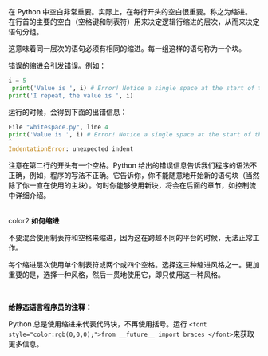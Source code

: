 <font style="color:rgb(0,0,0);">在 Python 中空白非常重要。实际上，在每行开头的空白很重要。称之为缩进。 在行首的主要的空白（空格键和制表符）用来决定逻辑行缩进的层次，从而来决定语句分组。 </font>

<font style="color:rgb(0,0,0);">这意味着同一层次的语句必须有相同的缩进。每一组这样的语句称为一个块。</font>

<font style="color:rgb(0,0,0);">错误的缩进会引发错误。例如： </font>

```python
i = 5 
 print('Value is ', i) # Error! Notice a single space at the start of the line 
print('I repeat, the value is ', i) 
```

<font style="color:rgb(0,0,0);">运行的时候，会得到下面的出错信息： </font>

```python
File "whitespace.py", line 4 
print('Value is ', i) # Error! Notice a single space at the start of the line 
^ 
IndentationError: unexpected indent 
```

<font style="color:rgb(0,0,0);">注意在第二行的开头有一个空格。Python 给出的错误信息告诉我们程序的语法不正确，例如，程序的写法不正确。它告诉你，你不能随意地开始新的语句块（当然除了你一直在使用的主块）。何时你能够使用新块，将会在后面的章节，如控制流中详细介绍。 </font>

<br/>color2
**<font style="color:rgb(0,0,0);">如何缩进 </font>**

<font style="color:rgb(0,0,0);">不要混合使用制表符和空格来缩进，因为这在跨越不同的平台的时候，无法正常工作。</font>

<font style="color:rgb(0,0,0);">每个缩进层次使用单个制表符或两个或四个空格。选择这三种缩进风格之一。更加重要的是，选择一种风格，然后一贯地使用它，即只使用这一种风格。 </font>

<br/>

**<font style="color:rgb(0,0,0);">给静态语言程序员的注释： </font>**

<font style="color:rgb(0,0,0);">Python 总是使用缩进来代表代码块，不再使用括号。运行 </font>`<font style="color:rgb(0,0,0);">from __future__ import braces </font>`<font style="color:rgb(0,0,0);">来获取更多信息。 </font>



